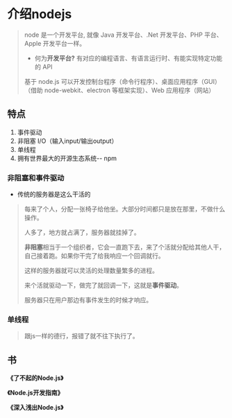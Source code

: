 # 介绍nodejs

> node 是一个开发平台, 就像 Java 开发平台、.Net 开发平台、PHP 平台、Apple 开发平台一样。
>
> - 何为**开发平台?** 有对应的编程语言、有语言运行时、有能实现特定功能的 API 
>
> 基于 node.js 可以开发控制台程序（命令行程序）、桌面应用程序（GUI）（借助 node-webkit、electron 等框架实现）、Web 应用程序（网站）

## 特点

1. 事件驱动
2. 非阻塞 I/O（输入input/输出output）
3. 单线程
4. 拥有世界最大的开源生态系统-- npm

### 非阻塞和事件驱动

- 传统的服务器是这么干活的

>  每来了个人，分配一张椅子给他坐。大部分时间都只是放在那里，不做什么操作。
>
> 人多了，地方就占满了，服务器就挂掉了。
>
> **非阻塞**相当于一个组织者，它会一直跑下去，来了个活就分配给其他人干，自己接着跑。如果你干完了给我响应一个回调就行。
>
> 这样的服务器就可以灵活的处理数量繁多的进程。
>
> 来个活就驱动一下，做完了就回调一下，这就是**事件驱动**。
>
> 服务器只在用户那边有事件发生的时候才响应。

### 单线程

> 跟js一样的德行，报错了就不往下执行了。

## 书

**《了不起的Node.js》** 

**《Node.js开发指南》**

**《深入浅出Node.js》**